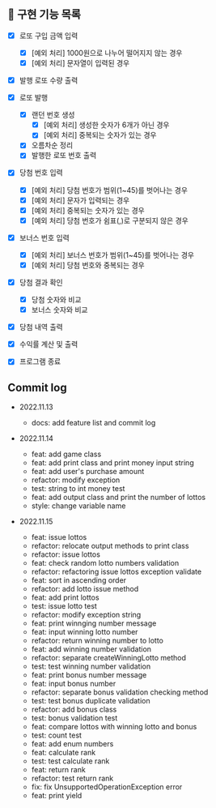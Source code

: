 ## 📝 구현 기능 목록
- [X] 로또 구입 금액 입력
  - [X] [예외 처리] 1000원으로 나누어 떨어지지 않는 경우
  - [X] [예외 처리] 문자열이 입력된 경우
- [X] 발행 로또 수량 출력
- [X] 로또 발행
  - [X] 랜던 번호 생성
    - [X] [예외 처리] 생성한 숫자가 6개가 아닌 경우
    - [X] [예외 처리] 중복되는 숫자가 있는 경우
  - [X] 오름차순 정리
  - [X] 발행한 로또 번호 출력
- [X] 당첨 번호 입력
  - [X] [예외 처리] 당첨 번호가 범위(1~45)를 벗어나는 경우
  - [X] [예외 처리] 문자가 입력되는 경우
  - [X] [예외 처리] 중복되는 숫자가 있는 경우
  - [X] [예외 처리] 당첨 번호가 쉼표(,)로 구분되지 않은 경우
- [X] 보너스 번호 입력
  - [X] [예외 처리] 보너스 번호가 범위(1~45)를 벗어나는 경우
  - [X] [예외 처리] 당첨 번호와 중복되는 경우
- [X] 당첨 결과 확인
  - [X] 당첨 숫자와 비교
  - [X] 보너스 숫자와 비교
- [X] 당첨 내역 출력
- [X] 수익률 계산 및 출력
- [X] 프로그램 종료


## Commit log
- 2022.11.13
  - docs: add feature list and commit log

- 2022.11.14
  - feat: add game class
  - feat: add print class and print money input string
  - feat: add user's purchase amount
  - refactor: modify exception
  - test: string to int money test
  - feat: add output class and print the number of lottos
  - style: change variable name

- 2022.11.15
  - feat: issue lottos
  - refactor: relocate output methods to print class
  - refactor: issue lottos
  - feat: check random lotto numbers validation
  - refactor: refactoring issue lottos exception validate
  - feat: sort in ascending order
  - refactor: add lotto issue method
  - feat: add print lottos
  - test: issue lotto test
  - refactor: modify exception string
  - feat: print winnging number message
  - feat: input winning lotto number
  - refactor: return winning number to lotto
  - feat: add winning number validation
  - refactor: separate createWinningLotto method
  - test: test winning number validation
  - feat: print bonus number message
  - feat: input bonus number
  - refactor: separate bonus validation checking method
  - test: test bonus duplicate validation
  - refactor: add bonus class
  - test: bonus validation test
  - feat: compare lottos with winning lotto and bonus
  - test: count test
  - feat: add enum numbers
  - feat: calculate rank
  - test: test calculate rank
  - feat: return rank
  - refactor: test return rank
  - fix: fix UnsupportedOperationException error
  - feat: print yield

